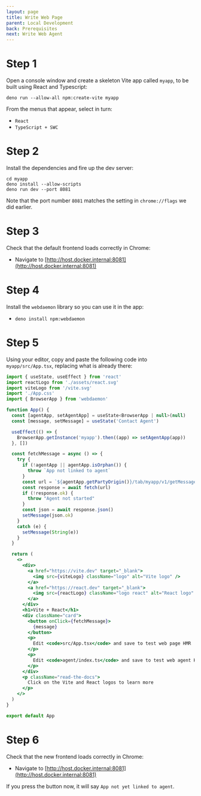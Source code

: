 ```yaml
---
layout: page
title: Write Web Page
parent: Local Development
back: Prerequisites
next: Write Web Agent
---
```

# Step 1
Open a console window and create a skeleton Vite app called `myapp`, to be built using
React and Typescript:
```shell
deno run --allow-all npm:create-vite myapp
```
From the menus that appear, select in turn:

- `React`
- `TypeScript + SWC`

# Step 2
Install the dependencies and fire up the dev server:
```shell
cd myapp
deno install --allow-scripts
deno run dev --port 8081
```

Note that the port number `8081` matches the setting in `chrome://flags` we did earlier.

# Step 3
Check that the default frontend loads correctly in Chrome:
  - Navigate to [http://host.docker.internal:8081](http://host.docker.internal:8081)

# Step 4
Install the `webdaemon` library so you can use it in the app:
  - `deno install npm:webdaemon`

# Step 5
Using your editor, copy and paste the following code into `myapp/src/App.tsx`,
replacing what is already there:

```jsx
import { useState, useEffect } from 'react'
import reactLogo from './assets/react.svg'
import viteLogo from '/vite.svg'
import './App.css'
import { BrowserApp } from 'webdaemon'

function App() {
  const [agentApp, setAgentApp] = useState<BrowserApp | null>(null)
  const [message, setMessage] = useState('Contact Agent')

  useEffect(() => {
    BrowserApp.getInstance('myapp').then((app) => setAgentApp(app))
  }, [])

  const fetchMessage = async () => {
    try {
      if (!agentApp || agentApp.isOrphan()) {
        throw `App not linked to agent`
      }
      const url = `${agentApp.getPartyOrigin()}/tab/myapp/v1/getMessage`
      const response = await fetch(url)
      if (!response.ok) {
        throw "Agent not started"
      }
      const json = await response.json()
      setMessage(json.ok)
    }
    catch (e) {
      setMessage(String(e))
    }
  }

  return (
    <>
      <div>
        <a href="https://vite.dev" target="_blank">
          <img src={viteLogo} className="logo" alt="Vite logo" />
        </a>
        <a href="https://react.dev" target="_blank">
          <img src={reactLogo} className="logo react" alt="React logo" />
        </a>
      </div>
      <h1>Vite + React</h1>
      <div className="card">
        <button onClick={fetchMessage}>
          {message}
        </button>
        <p>
          Edit <code>src/App.tsx</code> and save to test web page HMR
        </p>
        <p>
          Edit <code>agent/index.ts</code> and save to test web agent HMR
        </p>
      </div>
      <p className="read-the-docs">
        Click on the Vite and React logos to learn more
      </p>
    </>
  )
}

export default App
```

# Step 6
Check that the new frontend loads correctly in Chrome:
  - Navigate to [http://host.docker.internal:8081](http://host.docker.internal:8081)

If you press the button now, it will say `App not yet linked to agent`.

